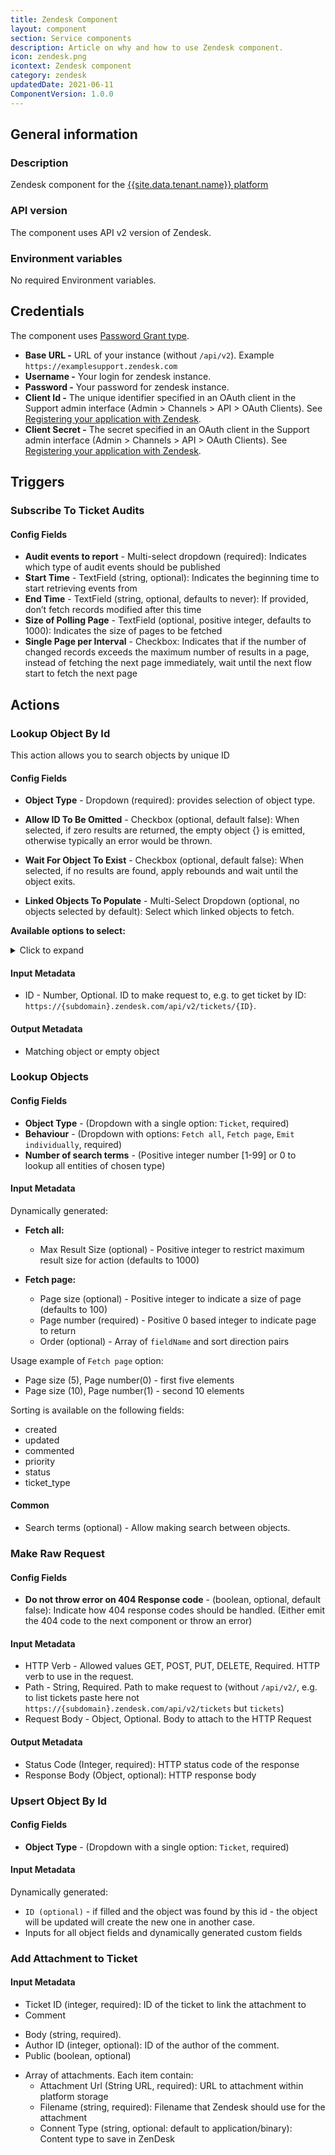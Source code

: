 ```yaml
---
title: Zendesk Component
layout: component
section: Service components
description: Article on why and how to use Zendesk component.
icon: zendesk.png
icontext: Zendesk component
category: zendesk
updatedDate: 2021-06-11
ComponentVersion: 1.0.0
---
```


## General information

### Description

Zendesk component for the [{{site.data.tenant.name}} platform](http://www.{{site.data.tenant.name}} "{{site.data.tenant.name}} platform")

### API version

The component uses API v2 version of Zendesk.

### Environment variables

No required Environment variables.

## Credentials

The component uses [Password Grant type](https://support.zendesk.com/hc/en-us/articles/203663836#topic_z3q_shl_1l).

* **Base URL -** URL of your instance (without `/api/v2`). Example `https://examplesupport.zendesk.com`
* **Username -** Your login for zendesk instance.
* **Password -** Your password for zendesk instance.
* **Client Id -** The unique identifier specified in an OAuth client in the Support admin interface (Admin > Channels > API > OAuth Clients). See [Registering your application with Zendesk](https://support.zendesk.com/hc/en-us/articles/203663836#topic_s21_lfs_qk).
* **Client Secret -** The secret specified in an OAuth client in the Support admin interface (Admin > Channels > API > OAuth Clients). See [Registering your application with Zendesk](https://support.zendesk.com/hc/en-us/articles/203663836#topic_s21_lfs_qk).

## Triggers

### Subscribe To Ticket Audits

#### Config Fields

 * **Audit events to report** - Multi-select dropdown (required): Indicates which type of audit events should be published
 * **Start Time** - TextField (string, optional): Indicates the beginning time to start retrieving events from
 * **End Time** - TextField (string, optional, defaults to never): If provided, don’t fetch records modified after this time
 * **Size of Polling Page** - TextField (optional, positive integer, defaults to 1000): Indicates the size of pages to be fetched
 * **Single Page per Interval** - Checkbox: Indicates that if the number of changed records exceeds the maximum number of results in a page, instead of fetching the next page immediately, wait until the next flow start to fetch the next page

## Actions

### Lookup Object By Id

This action allows you to search objects by unique ID

#### Config Fields

* **Object Type** - Dropdown (required): provides selection of object type.

* **Allow ID To Be Omitted** - Checkbox (optional, default false): When selected, if zero results are returned, the empty object {} is emitted, otherwise typically an error would be thrown.

* **Wait For Object To Exist** - Checkbox (optional, default false): When selected, if no results are found, apply rebounds and wait until the object exits.

* **Linked Objects To Populate** - Multi-Select Dropdown (optional, no objects selected by default): Select which linked objects to fetch.

**Available options to select:**

<details closed markdown="block">
<summary>
Click to expand
</summary>
  * "Users"
  * "Groups
  * "Organizations"
  * "Last audits"
  * "Metric sets"
  * "Dates"
  * "Sharing agreements"
  * "Comment count"
  * "Incident counts"
  * "Ticket forms"
  * "Metric events (single ticket)"
  * "Slas (single ticket)"
  * "List of comments"
  </details>

#### Input Metadata

* ID - Number, Optional. ID to make request to, e.g. to get ticket by ID: `https://{subdomain}.zendesk.com/api/v2/tickets/{ID}`.

#### Output Metadata

* Matching object or empty object

### Lookup Objects

#### Config Fields

* **Object Type** - (Dropdown with a single option: `Ticket`, required)
* **Behaviour** - (Dropdown with options: `Fetch all`, `Fetch page`, `Emit individually`, required)
* **Number of search terms** - (Positive integer number [1-99] or 0 to lookup all entities of chosen type)

#### Input Metadata

Dynamically generated:

* **Fetch all:**

  * Max Result Size (optional) - Positive integer to restrict maximum result size for action (defaults to 1000)

* **Fetch page:**
  * Page size (optional) - Positive integer to indicate a size of page (defaults to 100)
  * Page number (required) - Positive 0 based integer to indicate page to return
  * Order (optional) - Array of `fieldName` and sort direction pairs

Usage example of `Fetch page` option:

* Page size (5), Page number(0) - first five elements
* Page size (10), Page number(1) - second 10 elements

Sorting is available on the following fields:
 * created
 * updated
 * commented
 * priority
 * status
 * ticket_type

#### Common

* Search terms (optional) - Allow making search between objects.

### Make Raw Request

#### Config Fields

* **Do not throw error on 404 Response code** - (boolean, optional, default false): Indicate how 404 response codes should be handled. (Either emit the 404 code to the next component or throw an error)

#### Input Metadata

* HTTP Verb - Allowed values GET, POST, PUT, DELETE, Required. HTTP verb to use in the request.
* Path - String, Required. Path to make request to (without `/api/v2/`, e.g. to list tickets paste here not `https://{subdomain}.zendesk.com/api/v2/tickets` but `tickets`)
* Request Body - Object, Optional. Body to attach to the HTTP Request

#### Output Metadata

* Status Code (Integer, required): HTTP status code of the response
* Response Body (Object, optional): HTTP response body

### Upsert Object By Id

#### Config Fields

* **Object Type** - (Dropdown with a single option: `Ticket`, required)

#### Input Metadata

Dynamically generated:

* `ID (optional)` - if filled and the object was found by this id - the object will be updated will create the new one in another case.
* Inputs for all object fields and dynamically generated custom fields

### Add Attachment to Ticket

#### Input Metadata

* Ticket ID (integer, required): ID of the ticket to link the attachment to
* Comment
 - Body (string, required).
 - Author ID (integer, optional): ID of the author of the comment.
 - Public (boolean, optional)
* Array of attachments. Each item contain:
  - Attachment Url (String URL, required): URL to attachment within platform storage
  - Filename (string, required): Filename that Zendesk should use for the attachment
  - Connent Type (string, optional: default to application/binary): Content type to save in ZenDesk

